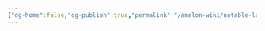 ```yaml
---
{"dg-home":false,"dg-publish":true,"permalink":"/amalon-wiki/notable-locations/cusomi/","dgPassFrontmatter":true,"noteIcon":""}
---
```


